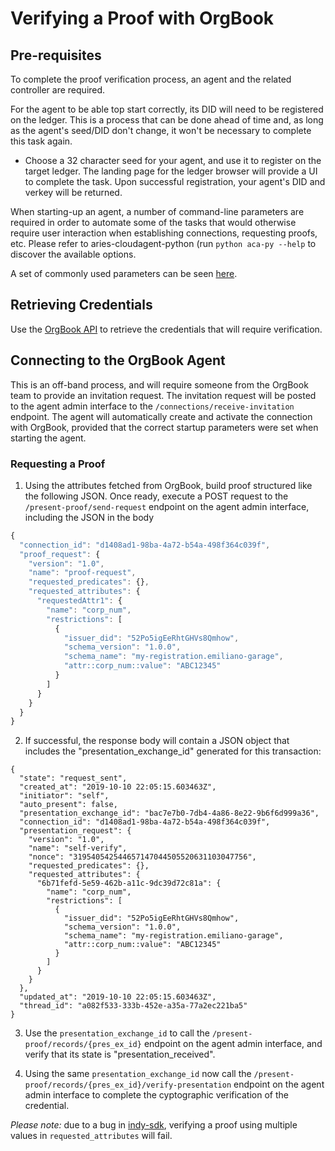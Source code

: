 # Verifying a Proof with OrgBook

## Pre-requisites

To complete the proof verification process, an agent and the related controller are required.

For the agent to be able top start correctly, its DID will need to be registered on the ledger. This is a process that can be done ahead of time and, as long as the agent's seed/DID don't change, it won't be necessary to complete this task again.

- Choose a 32 character seed for your agent, and use it to register on the target ledger. The landing page for the ledger browser will provide a UI to complete the task. Upon successful registration, your agent's DID and verkey will be returned.

When starting-up an agent, a number of command-line parameters are required in order to automate some of the tasks that would otherwise require user interaction when establishing connections, requesting proofs, etc.
Please refer to aries-cloudagent-python (run `python aca-py --help` to discover the available options.

A set of commonly used parameters can be seen [here](https://github.com/bcgov/indy-catalyst-issuer-controller/blob/master/docker/docker-compose.yml#L103-L125).

## Retrieving Credentials

Use the [OrgBook API](https://orgbook-dev.pathfinder.gov.bc.ca/api/) to retrieve the credentials that will require verification.

## Connecting to the OrgBook Agent

This is an off-band process, and will require someone from the OrgBook team to provide an invitation request. The invitation request will be posted to the agent admin interface to the `/connections/receive-invitation` endpoint.
The agent will automatically create and activate the connection with OrgBook, provided that the correct startup parameters were set when starting the agent.

### Requesting a Proof

1. Using the attributes fetched from OrgBook, build proof structured like the following JSON. Once ready, execute a POST request to the `/present-proof/send-request` endpoint on the agent admin interface, including the JSON in the body

```javascript
{
  "connection_id": "d1408ad1-98ba-4a72-b54a-498f364c039f",
  "proof_request": {
    "version": "1.0",
    "name": "proof-request",
    "requested_predicates": {},
    "requested_attributes": {
      "requestedAttr1": {
        "name": "corp_num",
        "restrictions": [
          {
            "issuer_did": "52Po5igEeRhtGHVs8Qmhow",
            "schema_version": "1.0.0",
            "schema_name": "my-registration.emiliano-garage",
            "attr::corp_num::value": "ABC12345"
          }
        ]
      }
    }
  }
}
```

2. If successful, the response body will contain a JSON object that includes the "presentation_exchange_id" generated for this transaction:

```
{
  "state": "request_sent",
  "created_at": "2019-10-10 22:05:15.603463Z",
  "initiator": "self",
  "auto_present": false,
  "presentation_exchange_id": "bac7e7b0-7db4-4a86-8e22-9b6f6d999a36",
  "connection_id": "d1408ad1-98ba-4a72-b54a-498f364c039f",
  "presentation_request": {
    "version": "1.0",
    "name": "self-verify",
    "nonce": "319540542544657147044505520631103047756",
    "requested_predicates": {},
    "requested_attributes": {
      "6b71fefd-5e59-462b-a11c-9dc39d72c81a": {
        "name": "corp_num",
        "restrictions": [
          {
            "issuer_did": "52Po5igEeRhtGHVs8Qmhow",
            "schema_version": "1.0.0",
            "schema_name": "my-registration.emiliano-garage",
            "attr::corp_num::value": "ABC12345"
          }
        ]
      }
    }
  },
  "updated_at": "2019-10-10 22:05:15.603463Z",
  "thread_id": "a082f533-333b-452e-a35a-77a2ec221ba5"
}
```

3. Use the `presentation_exchange_id` to call the `/present-proof/records/{pres_ex_id}` endpoint on the agent admin interface, and verify that its state is "presentation_received".

4. Using the same `presentation_exchange_id` now call the `/present-proof/records/{pres_ex_id}/verify-presentation` endpoint on the agent admin interface to complete the cyptographic verification of the credential.

_Please note:_ due to a bug in [indy-sdk](https://github.com/hyperledger/indy-sdk/pull/1893), verifying a proof using multiple values in `requested_attributes` will fail.
